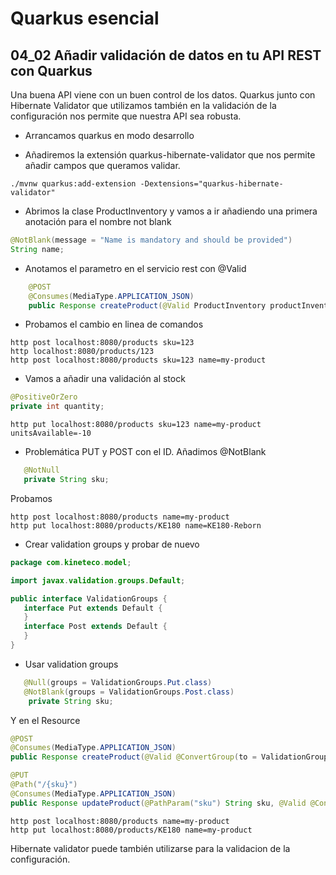 # Quarkus esencial
## 04_02 Añadir validación de datos en tu API REST con Quarkus

Una buena API viene con un buen control de los datos. Quarkus junto con Hibernate Validator que utilizamos también en la
validación de la configuración nos permite que nuestra API sea robusta.

* Arrancamos quarkus en modo desarrollo
  
* Añadiremos la extensión quarkus-hibernate-validator que nos permite añadir campos que queramos validar.
```shell
./mvnw quarkus:add-extension -Dextensions="quarkus-hibernate-validator"   
```  
* Abrimos la clase ProductInventory y vamos a ir añadiendo una primera anotación para el nombre not blank
```java
@NotBlank(message = "Name is mandatory and should be provided") 
String name;
```
* Anotamos el parametro en el servicio rest con @Valid
```java
    @POST
    @Consumes(MediaType.APPLICATION_JSON)
    public Response createProduct(@Valid ProductInventory productInventory) {
```  
* Probamos el cambio en linea de comandos
```shell
http post localhost:8080/products sku=123 
http localhost:8080/products/123 
http post localhost:8080/products sku=123 name=my-product
```
* Vamos a añadir una validación al stock
```java
@PositiveOrZero
private int quantity;
```
```shell
http put localhost:8080/products sku=123 name=my-product unitsAvailable=-10
```
* Problemática PUT y POST con el ID. Añadimos @NotBlank
```java
   @NotNull
   private String sku;
```
Probamos
```shell
http post localhost:8080/products name=my-product
http put localhost:8080/products/KE180 name=KE180-Reborn
```
  
* Crear validation groups y probar de nuevo

```java
package com.kineteco.model;

import javax.validation.groups.Default;

public interface ValidationGroups {
   interface Put extends Default {
   }
   interface Post extends Default {
   }
}
```

* Usar validation groups
```java
   @Null(groups = ValidationGroups.Put.class)
   @NotBlank(groups = ValidationGroups.Post.class)
    private String sku;
```

Y en el Resource
```java
@POST
@Consumes(MediaType.APPLICATION_JSON)
public Response createProduct(@Valid @ConvertGroup(to = ValidationGroups.Post.class) ProductInventory productInventory) {

@PUT
@Path("/{sku}")
@Consumes(MediaType.APPLICATION_JSON)
public Response updateProduct(@PathParam("sku") String sku, @Valid @ConvertGroup(to = ValidationGroups.Put.class) ProductInventory productInventory) {

```

```shell
http post localhost:8080/products name=my-product
http put localhost:8080/products/KE180 name=my-product
```

Hibernate validator puede también utilizarse para la validacion de la configuración.